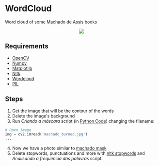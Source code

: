 # WordCloud
Word cloud of some Machado de Assis books

<p align="center">
  <img src="https://user-images.githubusercontent.com/56649205/84075676-ecc3a280-a9aa-11ea-8750-836fcdcd9d9d.jpg">
</p>

## Requirements
* [OpenCV](https://pypi.org/project/opencv-python/)
* [Numpy](https://numpy.org/)
* [Matplotlib](https://matplotlib.org/)
* [Nltk](https://pypi.org/project/nltk/)
* [Wordcloud](https://amueller.github.io/word_cloud/)
* [PIL](https://pypi.org/project/Pillow/)

## Steps
1) Get the image that will be the contour of the words
2) Delete the image's background
3) Run *Criando a máscara* script (in [Python Code](https://github.com/luiseduardobr1/WordCloud/blob/master/MachadoPython.ipynb)) changing the filename:
```Python
# Open image
img = cv2.imread('machado_burned.jpg')
...
```
4) Now we have a photo similar to [machado mask](https://github.com/luiseduardobr1/WordCloud/blob/master/machado_mask.jpg)
5) Delete stopwords, punctuations and more with [nltk stopwords](https://www.nltk.org/book/ch02.html) and *Analisando a frequência das palavras* script. 

